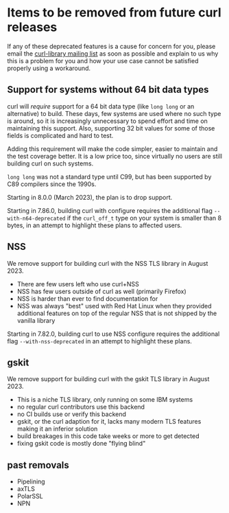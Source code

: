 # Items to be removed from future curl releases

If any of these deprecated features is a cause for concern for you, please
email the
[curl-library mailing list](https://lists.haxx.se/listinfo/curl-library)
as soon as possible and explain to us why this is a problem for you and
how your use case cannot be satisfied properly using a workaround.

## Support for systems without 64 bit data types

curl will *require* support for a 64 bit data type (like `long long` or an
alternative) to build. These days, few systems are used where no such type is
around, so it is increasingly unnecessary to spend effort and time on
maintaining this support. Also, supporting 32 bit values for some of those
fields is complicated and hard to test.

Adding this requirement will make the code simpler, easier to maintain and the
test coverage better. It is a low price too, since virtually no users are
still building curl on such systems.

`long long` was not a standard type until C99, but has been supported by C89
compilers since the 1990s.

Starting in 8.0.0 (March 2023), the plan is to drop support.

Starting in 7.86.0, building curl with configure requires the additional flag
`--with-n64-deprecated` if the `curl_off_t` type on your system is smaller
than 8 bytes, in an attempt to highlight these plans to affected users.

## NSS

We remove support for building curl with the NSS TLS library in August 2023.

- There are few users left who use curl+NSS
- NSS has few users outside of curl as well (primarily Firefox)
- NSS is harder than ever to find documentation for
- NSS was always "best" used with Red Hat Linux when they provided additional
  features on top of the regular NSS that is not shipped by the vanilla library

Starting in 7.82.0, building curl to use NSS configure requires the additional
flag `--with-nss-deprecated` in an attempt to highlight these plans.

## gskit

We remove support for building curl with the gskit TLS library in August 2023.

- This is a niche TLS library, only running on some IBM systems
- no regular curl contributors use this backend
- no CI builds use or verify this backend
- gskit, or the curl adaption for it, lacks many modern TLS features making it
  an inferior solution
- build breakages in this code take weeks or more to get detected
- fixing gskit code is mostly done "flying blind"

## past removals

 - Pipelining
 - axTLS
 - PolarSSL
 - NPN

